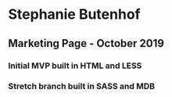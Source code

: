 # Stephanie Butenhof
## Marketing Page - October 2019

### Initial MVP built in HTML and LESS

### Stretch branch built in SASS and MDB